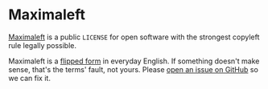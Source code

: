 # Maximaleft

[Maximaleft](./maximaleft.md) is a public `LICENSE` for open software with the strongest copyleft rule legally possible.

Maximaleft is a [flipped form](https://flippedform.com) in everyday English.  If something doesn't make sense, that's the terms' fault, not yours.  Please [open an issue on GitHub](https://github.com/kemitchell/maximaleft/issues/new) so we can fix it.
